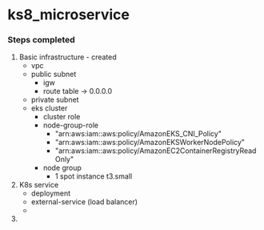 # ks8_microservice
### Steps completed
1. Basic infrastructure - created
   * vpc 
   * public subnet
     * igw
     * route table -> 0.0.0.0
   * private subnet
   * eks cluster
     * cluster role
     * node-group-role
       * "arn:aws:iam::aws:policy/AmazonEKS_CNI_Policy"
       * "arn:aws:iam::aws:policy/AmazonEKSWorkerNodePolicy"
       * "arn:aws:iam::aws:policy/AmazonEC2ContainerRegistryReadOnly"
     * node group
       * 1 spot instance t3.small
2. K8s service
   * deployment
   * external-service (load balancer)
   * 
3. 